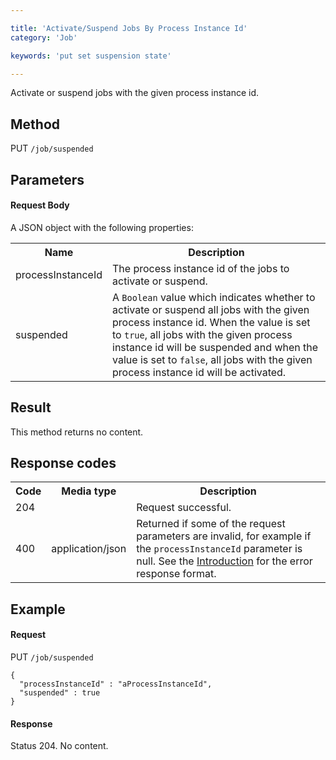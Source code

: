```yaml
---

title: 'Activate/Suspend Jobs By Process Instance Id'
category: 'Job'

keywords: 'put set suspension state'

---
```



Activate or suspend jobs with the given process instance id.

Method
------

PUT `/job/suspended`

Parameters
----------

#### Request Body

A JSON object with the following properties:

<table class="table table-striped">
  <tr>
    <th>Name</th>
    <th>Description</th>
  </tr>
  <tr>
    <td>processInstanceId</td>
    <td>The process instance id of the jobs to activate or suspend.</td>
  </tr>  
  <tr>
    <td>suspended</td>
    <td>A <code>Boolean</code> value which indicates whether to activate or suspend all jobs with the given process instance id. When the value is set to <code>true</code>, all jobs with the given process instance id will be suspended and when the value is set to <code>false</code>, all jobs with the given process instance id will be activated.</td>
  </tr>
</table>


Result
------

This method returns no content.

  
Response codes
--------------  

<table class="table table-striped">
  <tr>
    <th>Code</th>
    <th>Media type</th>
    <th>Description</th>
  </tr>
  <tr>
    <td>204</td>
    <td></td>
    <td>Request successful.</td>
  </tr>
  <tr>
    <td>400</td>
    <td>application/json</td>
    <td>Returned if some of the request parameters are invalid, for example if the <code>processInstanceId</code> parameter is null. See the <a href="ref:#overview-introduction">Introduction</a> for the error response format.</td>
  </tr>
</table>

  
Example
-------

#### Request

PUT `/job/suspended`
  
    {
      "processInstanceId" : "aProcessInstanceId",
      "suspended" : true
    }
     
#### Response
    
Status 204. No content.